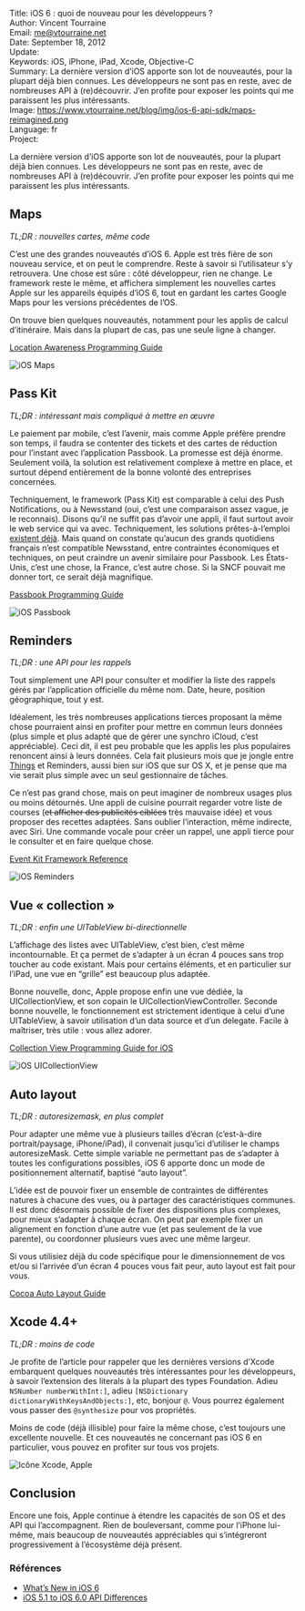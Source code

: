 Title:    iOS 6 : quoi de nouveau pour les développeurs ?  
Author:   Vincent Tourraine  
Email:    me@vtourraine.net  
Date:     September 18, 2012  
Update:   
Keywords: iOS, iPhone, iPad, Xcode, Objective-C  
Summary:  La dernière version d’iOS apporte son lot de nouveautés, pour la plupart déjà bien connues. Les développeurs ne sont pas en reste, avec de nombreuses API à (re)découvrir. J’en profite pour exposer les points qui me paraissent les plus intéressants.  
Image:    https://www.vtourraine.net/blog/img/ios-6-api-sdk/maps-reimagined.png  
Language: fr  
Project:  

La dernière version d’iOS apporte son lot de nouveautés, pour la plupart déjà bien connues. Les développeurs ne sont pas en reste, avec de nombreuses API à (re)découvrir. J’en profite pour exposer les points qui me paraissent les plus intéressants.


## Maps

*TL;DR : nouvelles cartes, même code*

C’est une des grandes nouveautés d’iOS 6. Apple est très fière de son nouveau service, et on peut le comprendre. Reste à savoir si l’utilisateur s’y retrouvera. Une chose est sûre : côté développeur, rien ne change. Le framework reste le même, et affichera simplement les nouvelles cartes Apple sur les appareils équipés d’iOS 6, tout en gardant les cartes Google Maps pour les versions précédentes de l’OS.

On trouve bien quelques nouveautés, notamment pour les applis de calcul d’itinéraire. Mais dans la plupart de cas, pas une seule ligne à changer.

[Location Awareness Programming Guide](https://developer.apple.com/library/ios/documentation/UserExperience/Conceptual/LocationAwarenessPG/Introduction/Introduction.html#//apple_ref/doc/uid/TP40009497)

![iOS Maps][Maps]


## Pass Kit

*TL;DR : intéressant mais compliqué à mettre en œuvre*

Le paiement par mobile, c’est l’avenir, mais comme Apple préfère prendre son temps, il faudra se contenter des tickets et des cartes de réduction pour l’instant avec l’application Passbook. La promesse est déjà énorme. Seulement voilà, la solution est relativement complexe à mettre en place, et surtout dépend entièrement de la bonne volonté des entreprises concernées.

Techniquement, le framework (Pass Kit) est comparable à celui des Push Notifications, ou à Newsstand (oui, c’est une comparaison assez vague, je le reconnais). Disons qu’il ne suffit pas d’avoir une appli, il faut surtout avoir le web service qui va avec. Techniquement, les solutions prêtes-à-l’emploi <a href="https://github.com/mattt/passbook_rails_example">existent déjà</a>. Mais quand on constate qu’aucun des grands quotidiens français n’est compatible Newsstand, entre contraintes économiques et techniques, on peut craindre un avenir similaire pour Passbook. Les États-Unis, c’est une chose, la France, c’est autre chose. Si la SNCF pouvait me donner tort, ce serait déjà magnifique.

[Passbook Programming Guide](https://developer.apple.com/library/ios/documentation/UserExperience/Conceptual/PassKit_PG/Chapters/Introduction.html#//apple_ref/doc/uid/TP40012195)

![iOS Passbook][Passbook]


## Reminders

*TL;DR : une API pour les rappels*

Tout simplement une API pour consulter et modifier la liste des rappels gérés par l’application officielle du même nom. Date, heure, position géographique, tout y est.

Idéalement, les très nombreuses applications tierces proposant la même chose pourraient ainsi en profiter pour mettre en commun leurs données (plus simple et plus adapté que de gérer une synchro iCloud, c’est appréciable). Ceci dit, il est peu probable que les applis les plus populaires renoncent ainsi à leurs données. Cela fait plusieurs mois que je jongle entre <a href="http://culturedcode.com/things/">Things</a> et Reminders, aussi bien sur iOS que sur OS X, et je pense que ma vie serait plus simple avec un seul gestionnaire de tâches.

Ce n’est pas grand chose, mais on peut imaginer de nombreux usages plus ou moins détournés. Une appli de cuisine pourrait regarder votre liste de courses (~~et afficher des publicités ciblées~~ très mauvaise idée) et vous proposer des recettes adaptées. Sans oublier l’interaction, même indirecte, avec Siri. Une commande vocale pour créer un rappel, une appli tierce pour le consulter et en faire quelque chose.

[Event Kit Framework Reference](https://developer.apple.com/library/ios/documentation/EventKit/Reference/EventKitFrameworkRef/_index.html#//apple_ref/doc/uid/TP40009662)

![iOS Reminders][Reminders]


## Vue « collection »

*TL;DR : enfin une UITableView bi-directionnelle*

L’affichage des listes avec UITableView, c’est bien, c’est même incontournable. Et ça permet de s’adapter à un écran 4 pouces sans trop toucher au code existant. Mais pour certains éléments, et en particulier sur l’iPad, une vue en “grille” est beaucoup plus adaptée.

Bonne nouvelle, donc, Apple propose enfin une vue dédiée, la UICollectionView, et son copain le UICollectionViewController. Seconde bonne nouvelle, le fonctionnement est strictement identique à celui d’une UITableView, à savoir utilisation d’un data source et d’un delegate. Facile à maîtriser, très utile : vous allez adorer.

[Collection View Programming Guide for iOS](https://developer.apple.com/library/ios/documentation/WindowsViews/Conceptual/CollectionViewPGforIOS/Introduction/Introduction.html#//apple_ref/doc/uid/TP40012334)

![iOS UICollectionView][UICollectionView]


## Auto layout

*TL;DR : autoresizemask, en plus complet*

Pour adapter une même vue à plusieurs tailles d’écran (c’est-à-dire portrait/paysage, iPhone/iPad), il convenait jusqu’ici d’utiliser le champs autoresizeMask. Cette simple variable ne permettant pas de s’adapter à toutes les configurations possibles, iOS 6 apporte donc un mode de positionnement alternatif, baptisé “auto layout”.

L’idée est de pouvoir fixer un ensemble de contraintes de différentes natures à chacune des vues, ou à partager des caractéristiques communes. Il est donc désormais possible de fixer des dispositions plus complexes, pour mieux s’adapter à chaque écran. On peut par exemple fixer un alignement en fonction d’une autre vue (et pas seulement de la vue parente), ou coordonner plusieurs vues avec une même largeur.

Si vous utilisiez déjà du code spécifique pour le dimensionnement de vos et/ou si l’arrivée d’un écran 4 pouces vous fait peur, auto layout est fait pour vous.

[Cocoa Auto Layout Guide](https://developer.apple.com/library/ios/documentation/UserExperience/Conceptual/AutolayoutPG/Articles/Introduction.html#//apple_ref/doc/uid/TP40010853)


## Xcode 4.4+

*TL;DR : moins de code*

Je profite de l’article pour rappeler que les dernières versions d’Xcode embarquent quelques nouveautés très intéressantes pour les développeurs, à savoir l’extension des literals à la plupart des types Foundation. Adieu `NSNumber numberWithInt:]`, adieu `[NSDictionary dictionaryWithKeysAndObjects:]`, etc, bonjour `@`. Vous pourrez également vous passer des `@synthesize` pour vos propriétés.

Moins de code (déjà illisible) pour faire la même chose, c’est toujours une excellente nouvelle. Et ces nouveautés ne concernant pas iOS 6 en particulier, vous pouvez en profiter sur tous vos projets.

![Icône Xcode, Apple][Icone Xcode]


## Conclusion

Encore une fois, Apple continue à étendre les capacités de son OS et des API qui l’accompagnent. Rien de bouleversant, comme pour l’iPhone lui-même, mais beaucoup de nouveautés appréciables qui s’intégreront progressivement à l’écosystème déjà présent.


### Références

- [What’s New in iOS 6](https://developer.apple.com/library/ios/#releasenotes/General/WhatsNewIniPhoneOS/Articles/iOS6.html#//apple_ref/doc/uid/TP40011812-SW1)
- [iOS 5.1 to iOS 6.0 API Differences](https://developer.apple.com/library/prerelease/ios/#releasenotes/General/iOS60APIDiffs/)


[Maps]:             /blog/img/ios-6-api-sdk/maps-reimagined.png
[Passbook]:         /blog/img/ios-6-api-sdk/passbook-syd-lax.png
[Reminders]:        /blog/img/ios-6-api-sdk/reminders.png
[UICollectionView]: /blog/img/ios-6-api-sdk/uicollectionview.png
[Icone Xcode]:      /blog/img/xcode-4-workspaces/xcode-icon.png
